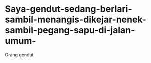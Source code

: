 # Saya-gendut-sedang-berlari-sambil-menangis-dikejar-nenek-sambil-pegang-sapu-di-jalan-umum-
Orang gendut
